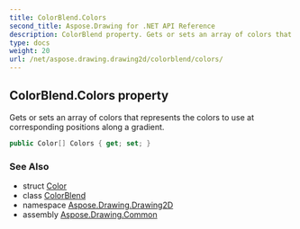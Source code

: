 ```yaml
---
title: ColorBlend.Colors
second_title: Aspose.Drawing for .NET API Reference
description: ColorBlend property. Gets or sets an array of colors that represents the colors to use at corresponding positions along a gradient
type: docs
weight: 20
url: /net/aspose.drawing.drawing2d/colorblend/colors/
---
```

## ColorBlend.Colors property

Gets or sets an array of colors that represents the colors to use at corresponding positions along a gradient.

```csharp
public Color[] Colors { get; set; }
```

### See Also

* struct [Color](../../../aspose.drawing/color/)
* class [ColorBlend](../)
* namespace [Aspose.Drawing.Drawing2D](../../colorblend/)
* assembly [Aspose.Drawing.Common](../../../)


